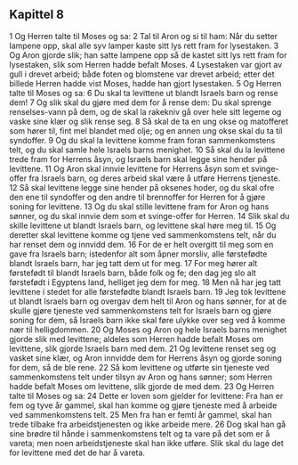 ## Kapittel 8

1 Og Herren talte til Moses og sa:
2 Tal til Aron og si til ham: Når du setter lampene opp, skal alle syv lamper kaste sitt lys rett fram for lysestaken.
3 Og Aron gjorde slik; han satte lampene opp så de kastet sitt lys rett fram for lysestaken, slik som Herren hadde befalt Moses.
4 Lysestaken var gjort av gull i drevet arbeid; både foten og blomstene var drevet arbeid; etter det billede Herren hadde vist Moses, hadde han gjort lysestaken.
5 Og Herren talte til Moses og sa:
6 Du skal ta levittene ut blandt Israels barn og rense dem!
7 Og slik skal du gjøre med dem for å rense dem: Du skal sprenge renselses-vann på dem, og de skal la rakekniv gå over hele sitt legeme og vaske sine klær og slik rense seg.
8 Så skal de ta en ung okse og matofferet som hører til, fint mel blandet med olje; og en annen ung okse skal du ta til syndoffer.
9 Og du skal la levittene komme fram foran sammenkomstens telt, og du skal samle hele Israels barns menighet.
10 Så skal du la levittene trede fram for Herrens åsyn, og Israels barn skal legge sine hender på levittene.
11 Og Aron skal innvie levittene for Herrens åsyn som et svinge-offer fra Israels barn, og deres arbeid skal være å utføre Herrens tjeneste.
12 Så skal levittene legge sine hender på oksenes hoder, og du skal ofre den ene til syndoffer og den andre til brennoffer for Herren for å gjøre soning for levittene.
13 Og du skal stille levittene fram for Aron og hans sønner, og du skal innvie dem som et svinge-offer for Herren.
14 Slik skal du skille levittene ut blandt Israels barn, og levittene skal høre meg til.
15 Og deretter skal levittene komme og tjene ved sammenkomstens telt, når du har renset dem og innvidd dem.
16 For de er helt overgitt til meg som en gave fra Israels barn; istedenfor alt som åpner morsliv, alle førstefødte blandt Israels barn, har jeg tatt dem ut for meg.
17 For meg hører alt førstefødt til blandt Israels barn, både folk og fe; den dag jeg slo alt førstefødt i Egyptens land, helliget jeg dem for meg.
18 Men nå har jeg tatt levittene i stedet for alle førstefødte blandt Israels barn.
19 Jeg tok levittene ut blandt Israels barn og overgav dem helt til Aron og hans sønner, for at de skulle gjøre tjeneste ved sammenkomstens telt for Israels barn og gjøre soning for dem, så Israels barn ikke skal føre ulykke over seg ved å komme nær til helligdommen.
20 Og Moses og Aron og hele Israels barns menighet gjorde slik med levittene; aldeles som Herren hadde befalt Moses om levittene, slik gjorde Israels barn med dem.
21 Og levittene renset seg og vasket sine klær, og Aron innvidde dem for Herrens åsyn og gjorde soning for dem, så de ble rene.
22 Så kom levittene og utførte sin tjeneste ved sammenkomstens telt under tilsyn av Aron og hans sønner; som Herren hadde befalt Moses om levittene, slik gjorde de med dem.
23 Og Herren talte til Moses og sa:
24 Dette er loven som gjelder for levittene: Fra han er fem og tyve år gammel, skal han komme og gjøre tjeneste med å arbeide ved sammenkomstens telt.
25 Men fra han er femti år gammel, skal han trede tilbake fra arbeidstjenesten og ikke arbeide mere.
26 Dog skal han gå sine brødre til hånde i sammenkomstens telt og ta vare på det som er å vareta; men noen arbeidstjeneste skal han ikke utføre. Slik skal du lage det for levittene med det de har å vareta.
